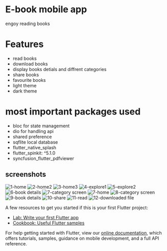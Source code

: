 # E-book mobile app

engoy reading books

# Features
- read books
- download books
- display books detials and diffrent categories
- share books
- favourite books
- light theme
- dark theme

# most important packages used
- bloc for state management
- dio for handling api
- shared preference
- sqflite local database
- flutter_native_splash
- flutter_spinkit: ^5.1.0
- syncfusion_flutter_pdfviewer


## screenshots
![1-home](https://user-images.githubusercontent.com/68497543/161448484-fc142b3a-872f-4c89-be11-2378f273da0a.png)
![2-home2](https://user-images.githubusercontent.com/68497543/161448526-01df8fd3-a464-468e-b2c7-b908837f3824.png)
![3-home3](https://user-images.githubusercontent.com/68497543/161448530-0ffa73b1-84ac-4814-8ef1-3bcd18cdfccb.png)
![4-explore1](https://user-images.githubusercontent.com/68497543/161448532-b1eba4fd-21af-407e-86f8-1d6d23c2c135.png)
![5-explore2](https://user-images.githubusercontent.com/68497543/161448537-6ebdf928-71e2-42ac-ad0c-8d7fe8761cc5.png)
![6-book details](https://user-images.githubusercontent.com/68497543/161448543-b76c1cee-bfdb-4a04-9468-93358255c4fe.png)
![7-category screen](https://user-images.githubusercontent.com/68497543/161448545-d6552236-b862-403e-bcf5-ca65a9855689.png)
![7-home](https://user-images.githubusercontent.com/68497543/161448549-db4d1093-117a-4fbc-8863-c2bf1664800a.png)
![8-category screen](https://user-images.githubusercontent.com/68497543/161448558-d9e87ade-f9eb-4c36-9a65-44221d752664.png)
![9-book details](https://user-images.githubusercontent.com/68497543/161448560-22bf179d-bba4-4f16-9df1-ef974dc2ed81.png)
![10-share](https://user-images.githubusercontent.com/68497543/161448565-19348954-ad67-4c3d-a46e-4e0aab0e26ea.png)
![11-read](https://user-images.githubusercontent.com/68497543/161448566-b1608616-33fe-47cf-92a8-7696cc5349e8.png)
![12-downloaded file](https://user-images.githubusercontent.com/68497543/161448567-7458158a-fcd6-4696-9e03-ee8edcf7139c.png)




A few resources to get you started if this is your first Flutter project:

- [Lab: Write your first Flutter app](https://flutter.dev/docs/get-started/codelab)
- [Cookbook: Useful Flutter samples](https://flutter.dev/docs/cookbook)

For help getting started with Flutter, view our
[online documentation](https://flutter.dev/docs), which offers tutorials,
samples, guidance on mobile development, and a full API reference.
